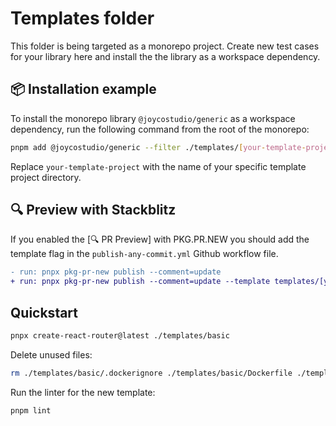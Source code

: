 # Templates folder

This folder is being targeted as a monorepo project. Create new test cases for your library here and install the the library as a workspace dependency.

## 📦 Installation example

To install the monorepo library `@joycostudio/generic` as a workspace dependency, run the following command from the root of the monorepo:

```bash
pnpm add @joycostudio/generic --filter ./templates/[your-template-project]
```

Replace `your-template-project` with the name of your specific template project directory.

## 🔍 Preview with Stackblitz
If you enabled the [🔍 PR Preview] with PKG.PR.NEW you should add the template flag in the `publish-any-commit.yml` Github workflow file.

```diff
- run: pnpx pkg-pr-new publish --comment=update
+ run: pnpx pkg-pr-new publish --comment=update --template templates/[your-template-project]
```

## Quickstart
```bash
pnpx create-react-router@latest ./templates/basic
```

Delete unused files:
```bash
rm ./templates/basic/.dockerignore ./templates/basic/Dockerfile ./templates/basic/README.md
```

Run the linter for the new template:
```bash
pnpm lint
```